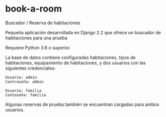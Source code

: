 # book-a-room
Buscador / Reserva de habitaciones

Pequeña aplicación desarrollada en Django 2.2 que ofrece un buscador de habitaciones para una prueba

Requiere Python 3.6 o superior.

La base de datos contiene configuradas habitaciones, tipos de habitaciones, equipamiento de habitaciones, y dos usuarios con las siguientes credenciales:

    Usuario: admin
    Contraseña: admin
    
    Usuario: familia
    Contaseña: familia

Algunas reservas de prueba también se encuentran cargadas para ambos usuarios.
